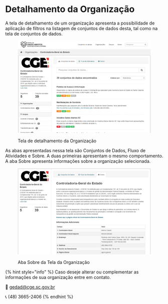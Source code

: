 # Detalhamento da Organização

A tela de detalhamento de um organização apresenta a possibilidade de aplicação de filtros na listagem de conjuntos de dados desta, tal como na tela de conjuntos de dados.

<figure><img src="../../../.gitbook/assets/image (31).png" alt=""><figcaption><p>Tela de detalhamento da Organização</p></figcaption></figure>

As abas apresentadas nessa tela são Conjuntos de Dados, Fluxo de Atividades e Sobre. A duas primeiras apresentam o mesmo comportamento. A aba Sobre apresenta informações sobre a organização selecionada.

<figure><img src="../../../.gitbook/assets/image (8).png" alt=""><figcaption><p>Aba Sobre da Tela da Organização</p></figcaption></figure>

{% hint style="info" %}
Caso deseje alterar ou complementar as informações de sua organização entre em contato.

📧 gedad@cge.sc.gov.br&#x20;

📞 (48) 3665-2406&#x20;
{% endhint %}
